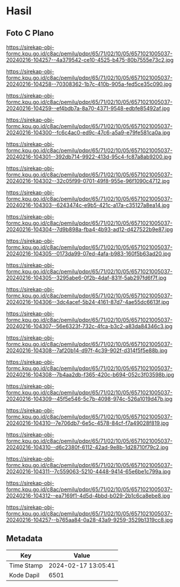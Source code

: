 # Hasil

## Foto C Plano

https://sirekap-obj-formc.kpu.go.id/c8ac/pemilu/pdpr/65/71/02/10/05/6571021005037-20240216-104257--4a379542-ce10-4525-b475-80b7555e73c2.jpg

https://sirekap-obj-formc.kpu.go.id/c8ac/pemilu/pdpr/65/71/02/10/05/6571021005037-20240216-104258--70308362-1b7c-410b-905a-fed5ce35c090.jpg

https://sirekap-obj-formc.kpu.go.id/c8ac/pemilu/pdpr/65/71/02/10/05/6571021005037-20240216-104259--ef4bdb7a-8a70-4371-9548-edbfe85492af.jpg

https://sirekap-obj-formc.kpu.go.id/c8ac/pemilu/pdpr/65/71/02/10/05/6571021005037-20240216-104300--fc6c4ac0-ed9c-47c6-a5a9-e79fe581ca0a.jpg

https://sirekap-obj-formc.kpu.go.id/c8ac/pemilu/pdpr/65/71/02/10/05/6571021005037-20240216-104301--392db714-9922-413d-95c4-fc87a8ab9200.jpg

https://sirekap-obj-formc.kpu.go.id/c8ac/pemilu/pdpr/65/71/02/10/05/6571021005037-20240216-104302--32c05f99-0701-49f8-955e-96f1090c4712.jpg

https://sirekap-obj-formc.kpu.go.id/c8ac/pemilu/pdpr/65/71/02/10/05/6571021005037-20240216-104303--6243474c-e9b5-421c-a17a-c35127a8ea14.jpg

https://sirekap-obj-formc.kpu.go.id/c8ac/pemilu/pdpr/65/71/02/10/05/6571021005037-20240216-104304--7d9b898a-fba4-4b93-ad12-d427522b9e87.jpg

https://sirekap-obj-formc.kpu.go.id/c8ac/pemilu/pdpr/65/71/02/10/05/6571021005037-20240216-104305--0173da99-07ed-4afa-b983-160f5b63ad20.jpg

https://sirekap-obj-formc.kpu.go.id/c8ac/pemilu/pdpr/65/71/02/10/05/6571021005037-20240216-104305--3295abe6-0f2b-4daf-831f-5ab297fd6f7f.jpg

https://sirekap-obj-formc.kpu.go.id/c8ac/pemilu/pdpr/65/71/02/10/05/6571021005037-20240216-104306--3dc4acef-5b24-4161-87d7-4ae55dc6613f.jpg

https://sirekap-obj-formc.kpu.go.id/c8ac/pemilu/pdpr/65/71/02/10/05/6571021005037-20240216-104307--56e6323f-732c-4fca-b3c2-a83da84346c3.jpg

https://sirekap-obj-formc.kpu.go.id/c8ac/pemilu/pdpr/65/71/02/10/05/6571021005037-20240216-104308--7af20b14-d97f-4c39-902f-d314f5f5e88b.jpg

https://sirekap-obj-formc.kpu.go.id/c8ac/pemilu/pdpr/65/71/02/10/05/6571021005037-20240216-104308--7b4aa2db-f365-420c-b694-052c3f03598b.jpg

https://sirekap-obj-formc.kpu.go.id/c8ac/pemilu/pdpr/65/71/02/10/05/6571021005037-20240216-104309--45f5e546-5c7b-4098-974c-526a1019d47b.jpg

https://sirekap-obj-formc.kpu.go.id/c8ac/pemilu/pdpr/65/71/02/10/05/6571021005037-20240216-104310--7e706db7-6e5c-4578-84cf-f7a49028f819.jpg

https://sirekap-obj-formc.kpu.go.id/c8ac/pemilu/pdpr/65/71/02/10/05/6571021005037-20240216-104310--d6c2380f-6112-42ad-9e8b-1d28710f79c2.jpg

https://sirekap-obj-formc.kpu.go.id/c8ac/pemilu/pdpr/65/71/02/10/05/6571021005037-20240216-104311--7c559063-5210-4448-9414-65e6be1c799a.jpg

https://sirekap-obj-formc.kpu.go.id/c8ac/pemilu/pdpr/65/71/02/10/05/6571021005037-20240216-104312--ea7169f1-4d5d-4bbd-b029-2b1c6ca8ebe8.jpg

https://sirekap-obj-formc.kpu.go.id/c8ac/pemilu/pdpr/65/71/02/10/05/6571021005037-20240216-104257--b765aa84-0a28-43a9-9259-3529b1319cc8.jpg


## Metadata

| Key        | Value               |
| ---------- | ------------------- |
| Time Stamp | 2024-02-17 13:05:41 |
| Kode Dapil | 6501                |



